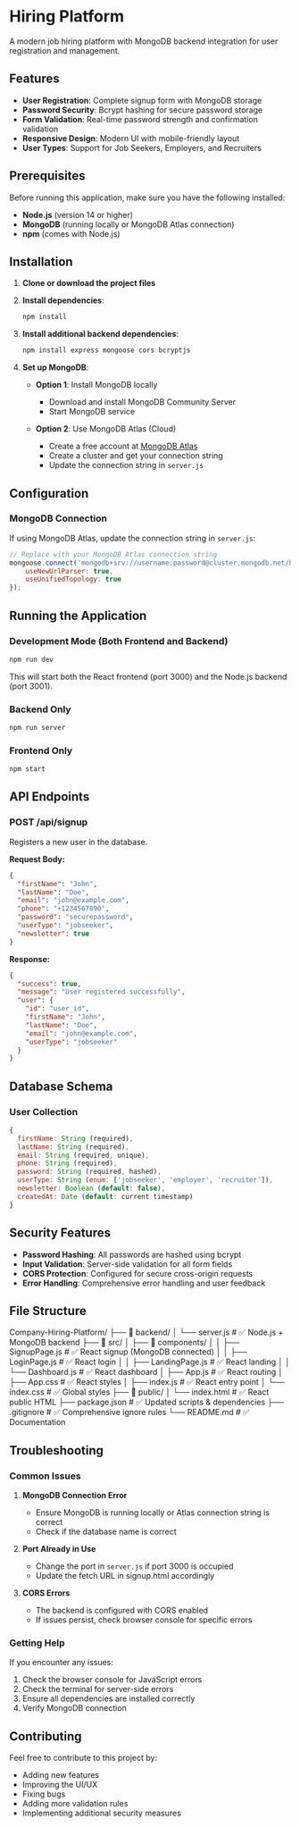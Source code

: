 # Hiring Platform

A modern job hiring platform with MongoDB backend integration for user registration and management.

## Features

- **User Registration**: Complete signup form with MongoDB storage
- **Password Security**: Bcrypt hashing for secure password storage
- **Form Validation**: Real-time password strength and confirmation validation
- **Responsive Design**: Modern UI with mobile-friendly layout
- **User Types**: Support for Job Seekers, Employers, and Recruiters

## Prerequisites

Before running this application, make sure you have the following installed:

- **Node.js** (version 14 or higher)
- **MongoDB** (running locally or MongoDB Atlas connection)
- **npm** (comes with Node.js)

## Installation

1. **Clone or download the project files**

2. **Install dependencies**:
   ```bash
   npm install
   ```

3. **Install additional backend dependencies**:
   ```bash
   npm install express mongoose cors bcryptjs
   ```

4. **Set up MongoDB**:
   - **Option 1**: Install MongoDB locally
     - Download and install MongoDB Community Server
     - Start MongoDB service
   
   - **Option 2**: Use MongoDB Atlas (Cloud)
     - Create a free account at [MongoDB Atlas](https://www.mongodb.com/atlas)
     - Create a cluster and get your connection string
     - Update the connection string in `server.js`

## Configuration

### MongoDB Connection

If using MongoDB Atlas, update the connection string in `server.js`:

```javascript
// Replace with your MongoDB Atlas connection string
mongoose.connect('mongodb+srv://username:password@cluster.mongodb.net/hiring_platform', {
    useNewUrlParser: true,
    useUnifiedTopology: true
});
```

## Running the Application

### Development Mode (Both Frontend and Backend)

```bash
npm run dev
```

This will start both the React frontend (port 3000) and the Node.js backend (port 3001).

### Backend Only

```bash
npm run server
```

### Frontend Only

```bash
npm start
```

## API Endpoints

### POST /api/signup
Registers a new user in the database.

**Request Body:**
```json
{
  "firstName": "John",
  "lastName": "Doe",
  "email": "john@example.com",
  "phone": "+1234567890",
  "password": "securepassword",
  "userType": "jobseeker",
  "newsletter": true
}
```

**Response:**
```json
{
  "success": true,
  "message": "User registered successfully",
  "user": {
    "id": "user_id",
    "firstName": "John",
    "lastName": "Doe",
    "email": "john@example.com",
    "userType": "jobseeker"
  }
}
```

## Database Schema

### User Collection
```javascript
{
  firstName: String (required),
  lastName: String (required),
  email: String (required, unique),
  phone: String (required),
  password: String (required, hashed),
  userType: String (enum: ['jobseeker', 'employer', 'recruiter']),
  newsletter: Boolean (default: false),
  createdAt: Date (default: current timestamp)
}
```

## Security Features

- **Password Hashing**: All passwords are hashed using bcrypt
- **Input Validation**: Server-side validation for all form fields
- **CORS Protection**: Configured for secure cross-origin requests
- **Error Handling**: Comprehensive error handling and user feedback

## File Structure

Company-Hiring-Platform/
├── 📁 backend/
│   └── server.js              # ✅ Node.js + MongoDB backend
├── 📁 src/
│   ├── 📁 components/
│   │   ├── SignupPage.js      # ✅ React signup (MongoDB connected)
│   │   ├── LoginPage.js       # ✅ React login
│   │   ├── LandingPage.js     # ✅ React landing
│   │   └── Dashboard.js       # ✅ React dashboard
│   ├── App.js                 # ✅ React routing
│   ├── App.css                # ✅ React styles
│   ├── index.js               # ✅ React entry point
│   └── index.css              # ✅ Global styles
├── 📁 public/
│   └── index.html             # ✅ React public HTML
├── package.json               # ✅ Updated scripts & dependencies
├── .gitignore                 # ✅ Comprehensive ignore rules
└── README.md                  # ✅ Documentation

## Troubleshooting

### Common Issues

1. **MongoDB Connection Error**
   - Ensure MongoDB is running locally or Atlas connection string is correct
   - Check if the database name is correct

2. **Port Already in Use**
   - Change the port in `server.js` if port 3000 is occupied
   - Update the fetch URL in signup.html accordingly

3. **CORS Errors**
   - The backend is configured with CORS enabled
   - If issues persist, check browser console for specific errors

### Getting Help

If you encounter any issues:
1. Check the browser console for JavaScript errors
2. Check the terminal for server-side errors
3. Ensure all dependencies are installed correctly
4. Verify MongoDB connection

## Contributing

Feel free to contribute to this project by:
- Adding new features
- Improving the UI/UX
- Fixing bugs
- Adding more validation rules
- Implementing additional security measures